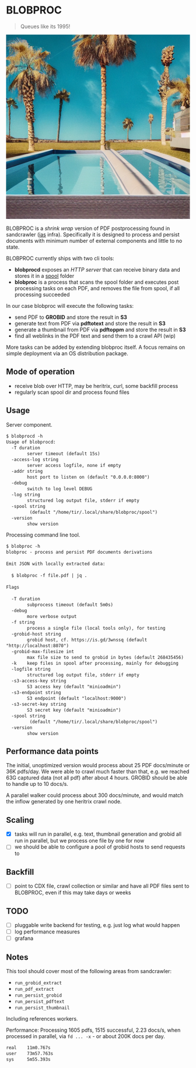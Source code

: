 # BLOBPROC

> Queues like its 1995!

![](static/00741.png)

BLOBPROC is a *shrink wrap* version of PDF postprocessing found in sandcrawler
([ias](https://scholar.archive.org) infra). Specifically it is designed to
process and persist documents with minimum number of external components and
little to no state.

BLOBPROC currently ships with two cli tools:

* **blobprocd** exposes an *HTTP server* that can receive binary data and stores it in a [spool](https://refspecs.linuxfoundation.org/FHS_3.0/fhs/ch05s14.html) folder
* **blobproc** is a process that scans the spool folder and executes post processing tasks on each PDF, and removes the file from spool, if all processing succeeded

In our case blobproc will execute the following tasks:

* send PDF to **GROBID** and store the result in **S3**
* generate text from PDF via **pdftotext** and store the result in **S3**
* generate a thumbnail from PDF via **pdftoppm** and store the result in **S3**
* find all weblinks in the PDF text and send them to a crawl API (wip)

More tasks can be added by extending blobproc itself. A focus remains on simple
deployment via an OS distribution package.

## Mode of operation

* receive blob over HTTP, may be heritrix, curl, some backfill process
* regularly scan spool dir and process found files

## Usage

Server component.

```
$ blobprocd -h
Usage of blobprocd:
  -T duration
        server timeout (default 15s)
  -access-log string
        server access logfile, none if empty
  -addr string
        host port to listen on (default "0.0.0.0:8000")
  -debug
        switch to log level DEBUG
  -log string
        structured log output file, stderr if empty
  -spool string
         (default "/home/tir/.local/share/blobproc/spool")
  -version
        show version
```

Processing command line tool.

```
$ blobproc -h
blobproc - process and persist PDF documents derivations

Emit JSON with locally extracted data:

  $ blobproc -f file.pdf | jq .

Flags

  -T duration
        subprocess timeout (default 5m0s)
  -debug
        more verbose output
  -f string
        process a single file (local tools only), for testing
  -grobid-host string
        grobid host, cf. https://is.gd/3wnssq (default "http://localhost:8070")
  -grobid-max-filesize int
        max file size to send to grobid in bytes (default 268435456)
  -k    keep files in spool after processing, mainly for debugging
  -logfile string
        structured log output file, stderr if empty
  -s3-access-key string
        S3 access key (default "minioadmin")
  -s3-endpoint string
        S3 endpoint (default "localhost:9000")
  -s3-secret-key string
        S3 secret key (default "minioadmin")
  -spool string
         (default "/home/tir/.local/share/blobproc/spool")
  -version
        show version
```

## Performance data points

The initial, unoptimized version would process about 25 PDF docs/minute or 36K
pdfs/day. We were able to crawl much faster than that, e.g. we reached 63G
captured data (not all pdf) after about 4 hours. GROBID should be able to
handle up to 10 docs/s.

A parallel walker could process about 300 docs/minute, and would match the
inflow generated by one heritrix crawl node.

## Scaling

* [x] tasks will run in parallel, e.g. text, thumbnail generation and grobid all run in parallel, but we process one file by one for now
* [ ] we should be able to configure a pool of grobid hosts to send requests to

## Backfill

* [ ] point to CDX file, crawl collection or similar and have all PDF files sent to BLOBPROC, even if this may take days or weeks

## TODO

* [ ] pluggable write backend for testing, e.g. just log what would happen
* [ ] log performance measures
* [ ] grafana

## Notes

This tool should cover most of the following areas from sandcrawler:

* `run_grobid_extract`
* `run_pdf_extract`
* `run_persist_grobid`
* `run_persist_pdftext`
* `run_persist_thumbnail`

Including references workers.

Performance: Processing 1605 pdfs, 1515 successful, 2.23 docs/s, when processed
in parallel, via `fd ... -x` - or about 200K docs per day.

```
real    11m0.767s
user    73m57.763s
sys     5m55.393s
```

